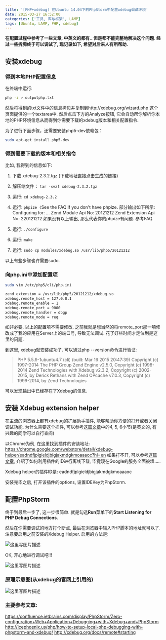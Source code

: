 ```yaml
---
title: '[PHP+xdebug] 在Ubuntu 14.04下的PhpStorm中配置xdebug调试环境'
date: 2015-03-27 16:52:00
categories: ['工具, 库与框架', LAMP]
tags: [Ubuntu, LAMP, PHP, xdebug]
---
```


**在配置过程中参考了一些文章, 中英文的都有.. 但是都不能完整地解决这个问题. 经过一些折腾终于可以调试了, 现记录如下, 希望对后来人有所帮助.**

## 安装xdebug

### 得到本地PHP配置信息

在终端中运行: 

```bash
php -i > outputphp.txt
```

然后将得到的txt文件中的信息拷贝并复制到http://xdebug.org/wizard.php 这个页面提供的一个textarea中. 然后点击下方的Analyze按钮, 它会自动帮你解析你本地的PHP环境信息从而得到你需要下载的xdebug版本和相关配置指令.

<!-- More -->

为了进行下面步骤，还需要安装php5-dev依赖包：

```bash
sudo apt-get install php5-dev
```

### 得到需要下载的版本和相关指令

比如, 我得到的信息如下:

1. 下载 xdebug-2.3.2.tgz (下载地址直接点击生成的链接)
2. 解压缩文件： `tar -xvzf xdebug-2.3.2.tgz`
3. 运行: `cd xdebug-2.3.2`
4. 运行: `phpize (`See the FAQ if you don't have phpize.
	部分输出如下所示:
	Configuring for:
	...
	Zend Module Api No:      20121212
	Zend Extension Api No:   220121212
如果没有以上输出, 那么代表你的phpize有问题. 参考FAQ.

5. 运行: `./configure`
6. 运行: `make`
7. 运行: `sudo cp modules/xdebug.so /usr/lib/php5/20121212`

以上有些步骤也许需要sudo.

### 向php.ini中添加配置项

```bash
sudo vim /etc/php5/cli/php.ini

zend_extension = /usr/lib/php5/20121212/xdebug.so
xdebug.remote_host = 127.0.0.1
xdebug.remote_enable = 1
xdebug.remote_port = 9000
xdebug.remote_handler = dbgp
xdebug.remote_mode = req
```

如非必要, 以上的配置项不需要修改. 之前我就是想当然的将remote_port那一项修改成了我的应用在Server上的端口号, 导致无法调试. 花了好些时间才定位到是这里的问题.

到这里, xdebug就安装成功了. 可以通过php --version命令进行验证:

> PHP 5.5.9-1ubuntu4.7 (cli) (built: Mar 16 2015 20:47:39)  Copyright
> (c) 1997-2014 The PHP Group Zend Engine v2.5.0, Copyright (c)
> 1998-2014 Zend Technologies
>     with Xdebug v2.3.2, Copyright (c) 2002-2015, by Derick Rethans
>     with Zend OPcache v7.0.3, Copyright (c) 1999-2014, by Zend Technologies

可以发现输出中已经存在了Xdebug的信息.

## 安装 Xdebug extension helper
在主流的浏览器上都有xdebug的扩展助手插件, 能够帮助你方便的打开或者关闭调试功能, 为什么需要这个插件, 可以参考[这篇文章](https://confluence.jetbrains.com/display/PhpStorm/Zero-configuration+Web+Application+Debugging+with+Xdebug+and+PhpStorm)中的4, 5, 6小节(是英文的, 有兴趣的同学可以自行查阅)

以Chrome为例, 在这里找到插件的安装地址:
https://chrome.google.com/webstore/detail/xdebug-helper/eadndfjplgieldjbigjakmdgkmoaaaoc?hl=en
如果打不开, 可以参考[这篇文章](http://blog.csdn.net/matraxa/article/details/39836159), 介绍了如何利用插件的ID进行离线下载, 毕竟现在Google的服务全面被墙.....

Xdebug helper的插件ID是: eadndfjplgieldjbigjakmdgkmoaaaoc

安装完毕之后, 打开该插件的options, 设置IDEKey为PhpStorm.

## 配置PhpStorm

终于到最后一步了, 这一步很简单.
就是勾选**Run**菜单下的**Start Listening for PHP Debug Connections**.

然后在你需要调试的地方打个断点, 最后在浏览器中输入PHP脚本的地址就可以了. 注意要启用之前安装的Xdebug Helper.
启用的方法是:

![这里写图片描述](http://img.blog.csdn.net/20150327164848455)

OK, 开心地进行调试吧!!!

![这里写图片描述](http://img.blog.csdn.net/20150327165100053)


### 原理示意图(从xdebug的官网上引用的)
![这里写图片描述](http://xdebug.org/images/docs/dbgp-setup.gif)

### 主要参考文章:
https://confluence.jetbrains.com/display/PhpStorm/Zero-configuration+Web+Application+Debugging+with+Xdebug+and+PhpStorm
http://icephoenix.us/php/how-to-setup-local-php-debugging-with-phpstorm-and-xdebug/
http://xdebug.org/docs/remote#starting





